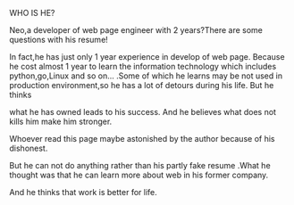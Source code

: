 WHO IS HE?

Neo,a developer of web page engineer with 2 years?There are some questions with his resume!

In fact,he has just only 1 year experience in develop of web page. Because  he cost almost 1 year to learn the information technology which includes python,go,Linux and so on... .Some of which he learns may be not used in production environment,so he has a lot of detours during his life. But he thinks 

what he has owned leads to his success. And  he believes what does not kills him make him stronger.

Whoever read this page maybe astonished by the author because of his dishonest.

But he can not do anything rather than his partly fake resume .What he thought was that he can learn more about web in his former company.

And he thinks that work is better for life. 